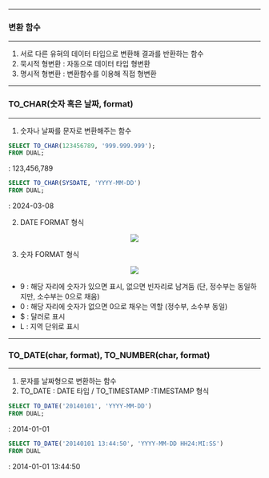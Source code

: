 -----
### 변환 함수
-----
1. 서로 다른 유혀의 데이터 타입으로 변환해 결과를 반환하는 함수
2. 묵시적 형변환 : 자동으로 데이터 타입 형변환
3. 명시적 형변환 : 변환함수를 이용해 직접 형변환

-----
### TO_CHAR(숫자 혹은 날짜, format)
-----
1. 숫자나 날짜를 문자로 변환해주는 함수

```sql
SELECT TO_CHAR(123456789, '999.999.999');
FROM DUAL;
```
: 123,456,789

```SQL
SELECT TO_CHAR(SYSDATE, 'YYYY-MM-DD')
FROM DUAL;
```
: 2024-03-08

2. DATE FORMAT 형식
<div align = "center">
<img src="https://github.com/sooyounghan/DataBase/assets/34672301/a9b91d3a-aa5b-4ed5-9342-2992720995c8">
</div>

3. 숫자 FORMAT 형식
<div align = "center">
<img src="https://github.com/sooyounghan/DataBase/assets/34672301/68293771-c820-4317-ace3-fe519b5ecd00">
</div>   

  - 9 : 해당 자리에 숫자가 있으면 표시, 없으면 빈자리로 남겨둠 (단, 정수부는 동일하지만, 소수부는 0으로 채움)
  - 0 : 해당 자리에 숫자가 없으면 0으로 채우는 역할 (정수부, 소수부 동일)
  - $ : 달러로 표시
  - L : 지역 단위로 표시
  
-----
### TO_DATE(char, format), TO_NUMBER(char, format)
-----
1. 문자를 날짜형으로 변환하는 함수
2. TO_DATE : DATE 타입 / TO_TIMESTAMP :TIMESTAMP 형식

```sql
SELECT TO_DATE('20140101', 'YYYY-MM-DD')
FROM DUAL;
```
: 2014-01-01

```sql
SELECT TO_DATE('20140101 13:44:50', 'YYYY-MM-DD HH24:MI:SS')
FROM DUAL
```
: 2014-01-01 13:44:50
